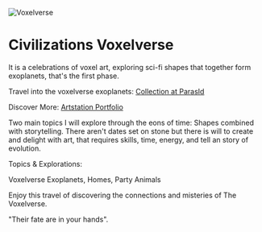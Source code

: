 ![Voxelverse](/images/blog/The_Gathering_V1.png)

# Civilizations Voxelverse

It is a celebrations of voxel art, exploring sci-fi shapes that together form exoplanets, that's the first phase.

Travel into the voxelverse exoplanets:
[Collection at ParasId](https://paras.id/es/collection/voxelverse-exoplanets-by-pulsarforgenear)

Discover More:
[Artstation Portfolio](https://www.artstation.com/pulsarforge)

Two main topics I will explore through the eons of time:
Shapes combined with storytelling.
There aren't dates set on stone but there is will to create and delight with art, that requires skills, time, energy, and tell an story of evolution.

Topics & Explorations:

Voxelverse Exoplanets, Homes, Party Animals

Enjoy this travel of discovering the connections and misteries of The Voxelverse.


"Their fate are in your hands".
